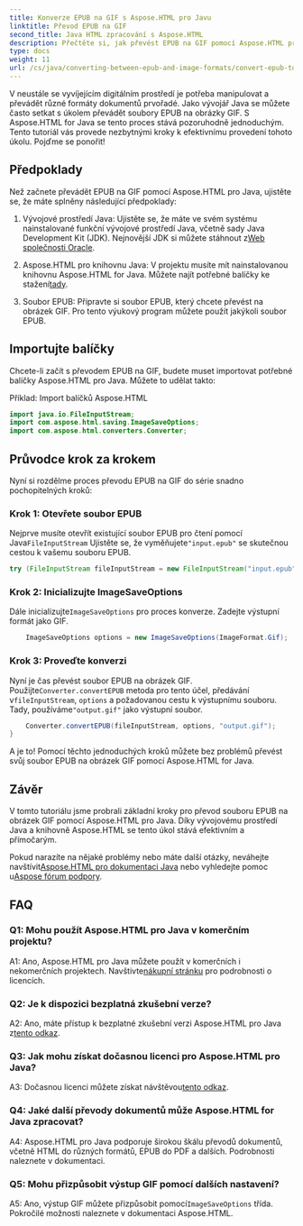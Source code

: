 ```yaml
---
title: Konverze EPUB na GIF s Aspose.HTML pro Javu
linktitle: Převod EPUB na GIF
second_title: Java HTML zpracování s Aspose.HTML
description: Přečtěte si, jak převést EPUB na GIF pomocí Aspose.HTML pro Java. Jednoduché, efektivní a spolehlivé.
type: docs
weight: 11
url: /cs/java/converting-between-epub-and-image-formats/convert-epub-to-gif/
---
```

V neustále se vyvíjejícím digitálním prostředí je potřeba manipulovat a převádět různé formáty dokumentů prvořadé. Jako vývojář Java se můžete často setkat s úkolem převádět soubory EPUB na obrázky GIF. S Aspose.HTML for Java se tento proces stává pozoruhodně jednoduchým. Tento tutoriál vás provede nezbytnými kroky k efektivnímu provedení tohoto úkolu. Pojďme se ponořit!

## Předpoklady

Než začnete převádět EPUB na GIF pomocí Aspose.HTML pro Java, ujistěte se, že máte splněny následující předpoklady:

1. Vývojové prostředí Java:
    Ujistěte se, že máte ve svém systému nainstalované funkční vývojové prostředí Java, včetně sady Java Development Kit (JDK). Nejnovější JDK si můžete stáhnout z[Web společnosti Oracle](https://www.oracle.com/java/technologies/javase-downloads.html).

2. Aspose.HTML pro knihovnu Java:
    V projektu musíte mít nainstalovanou knihovnu Aspose.HTML for Java. Můžete najít potřebné balíčky ke stažení[tady](https://releases.aspose.com/html/java/).

3. Soubor EPUB:
   Připravte si soubor EPUB, který chcete převést na obrázek GIF. Pro tento výukový program můžete použít jakýkoli soubor EPUB.

## Importujte balíčky

Chcete-li začít s převodem EPUB na GIF, budete muset importovat potřebné balíčky Aspose.HTML pro Java. Můžete to udělat takto:

Příklad: Import balíčků Aspose.HTML
```java
import java.io.FileInputStream;
import com.aspose.html.saving.ImageSaveOptions;
import com.aspose.html.converters.Converter;
```

## Průvodce krok za krokem

Nyní si rozdělme proces převodu EPUB na GIF do série snadno pochopitelných kroků:

### Krok 1: Otevřete soubor EPUB

 Nejprve musíte otevřít existující soubor EPUB pro čtení pomocí Java`FileInputStream` Ujistěte se, že vyměňujete`"input.epub"` se skutečnou cestou k vašemu souboru EPUB.

```java
try (FileInputStream fileInputStream = new FileInputStream("input.epub")) {
```

### Krok 2: Inicializujte ImageSaveOptions

 Dále inicializujte`ImageSaveOptions` pro proces konverze. Zadejte výstupní formát jako GIF.

```java
    ImageSaveOptions options = new ImageSaveOptions(ImageFormat.Gif);
```

### Krok 3: Proveďte konverzi

 Nyní je čas převést soubor EPUB na obrázek GIF. Použijte`Converter.convertEPUB` metoda pro tento účel, předávání v`fileInputStream`, `options` a požadovanou cestu k výstupnímu souboru. Tady, používáme`"output.gif"` jako výstupní soubor.

```java
    Converter.convertEPUB(fileInputStream, options, "output.gif");
}
```

A je to! Pomocí těchto jednoduchých kroků můžete bez problémů převést svůj soubor EPUB na obrázek GIF pomocí Aspose.HTML for Java.

## Závěr

V tomto tutoriálu jsme probrali základní kroky pro převod souboru EPUB na obrázek GIF pomocí Aspose.HTML pro Java. Díky vývojovému prostředí Java a knihovně Aspose.HTML se tento úkol stává efektivním a přímočarým.

 Pokud narazíte na nějaké problémy nebo máte další otázky, neváhejte navštívit[Aspose.HTML pro dokumentaci Java](https://reference.aspose.com/html/java/) nebo vyhledejte pomoc u[Aspose fórum podpory](https://forum.aspose.com/).

## FAQ

### Q1: Mohu použít Aspose.HTML pro Java v komerčním projektu?

A1: Ano, Aspose.HTML pro Java můžete použít v komerčních i nekomerčních projektech. Navštivte[nákupní stránku](https://purchase.aspose.com/buy) pro podrobnosti o licencích.

### Q2: Je k dispozici bezplatná zkušební verze?

 A2: Ano, máte přístup k bezplatné zkušební verzi Aspose.HTML pro Java z[tento odkaz](https://releases.aspose.com/).

### Q3: Jak mohu získat dočasnou licenci pro Aspose.HTML pro Java?

 A3: Dočasnou licenci můžete získat návštěvou[tento odkaz](https://purchase.aspose.com/temporary-license/).

### Q4: Jaké další převody dokumentů může Aspose.HTML for Java zpracovat?

A4: Aspose.HTML pro Java podporuje širokou škálu převodů dokumentů, včetně HTML do různých formátů, EPUB do PDF a dalších. Podrobnosti naleznete v dokumentaci.

### Q5: Mohu přizpůsobit výstup GIF pomocí dalších nastavení?

 A5: Ano, výstup GIF můžete přizpůsobit pomocí`ImageSaveOptions` třída. Pokročilé možnosti naleznete v dokumentaci Aspose.HTML.